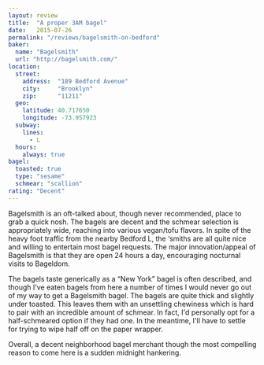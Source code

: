 ```yaml
---
layout: review
title:  "A proper 3AM bagel"
date:   2015-07-26
permalink: "/reviews/bagelsmith-on-bedford"
baker:
  name: "Bagelsmith"
  url: "http://bagelsmith.com/"
location:
  street:
    address:  "189 Bedford Avenue"
    city:     "Brooklyn"
    zip:      "11211"
  geo:
    latitude: 40.717650
    longitude: -73.957923
  subway:
    lines:
      - L
  hours:
    always: true
bagel:
  toasted: true
  type: "sesame"
  schmear: "scallion"
rating: "Decent"
---
```


Bagelsmith is an oft-talked about, though never recommended, place to grab a quick nosh. The bagels are decent and the schmear selection is appropriately wide, reaching into various vegan/tofu flavors. In spite of the heavy foot traffic from the nearby Bedford L, the ‘smiths are all quite nice and willing to entertain most bagel requests. The major innovation/appeal of Bagelsmith is that they are open 24 hours a day, encouraging nocturnal visits to Bageldom.

The bagels taste generically as a “New York” bagel is often described, and though I’ve eaten bagels from here a number of times I would never go out of my way to get a Bagelsmith bagel. The bagels are quite thick and slightly under toasted. This leaves them with an unsettling chewiness which is hard to pair with an incredible amount of schmear. In fact, I'd personally opt for a half-schmeared option if they had one. In the meantime, I'll have to settle for trying to wipe half off on the paper wrapper.

Overall, a decent neighborhood bagel merchant though the most compelling reason to come here is a sudden midnight hankering.
